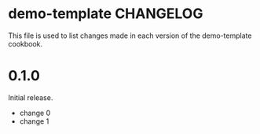 # demo-template CHANGELOG

This file is used to list changes made in each version of the demo-template cookbook.

# 0.1.0

Initial release.

- change 0
- change 1

